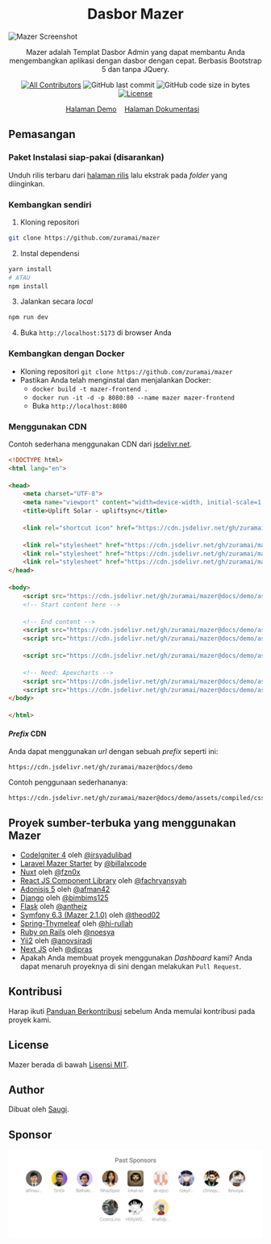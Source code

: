 <h1 align="center">Dasbor Mazer</h1>

![Mazer Screenshot](https://user-images.githubusercontent.com/45036724/167523601-9d20fb17-1989-488f-b619-cb53c0db8898.png)

<p align="center">Mazer adalah Templat Dasbor Admin yang dapat membantu Anda mengembangkan aplikasi dengan dasbor dengan cepat. Berbasis Bootstrap 5 dan tanpa JQuery.
</p>
<div align="center">

[![All Contributors](https://img.shields.io/github/contributors/zuramai/mazer)](https://github.com/zuramai/mazer/graphs/contributors)
![GitHub last commit](https://img.shields.io/github/last-commit/zuramai/mazer.svg)
![GitHub code size in bytes](https://img.shields.io/github/languages/code-size/zuramai/mazer)
[![License](https://img.shields.io/github/license/zuramai/mazer.svg)](LICENSE)

</div>

<p align="center">
	<a href="http://zuramai.github.io/mazer/demo">Halaman Demo</a>&nbsp;&nbsp;&nbsp;
	<a href="http://zuramai.github.io/mazer/docs">Halaman Dokumentasi</a>&nbsp;&nbsp;&nbsp;
</p>

## Pemasangan

### Paket Instalasi siap-pakai (disarankan)

Unduh rilis terbaru dari [halaman rilis](https://github.com/zuramai/mazer/releases "halaman rilis") lalu ekstrak pada *folder* yang diinginkan.

### Kembangkan sendiri


1. Kloning repositori
```sh
git clone https://github.com/zuramai/mazer
```

2. Instal dependensi
```sh
yarn install
# ATAU
npm install
```

3. Jalankan secara *local*
```sh
npm run dev
```

4. Buka `http://localhost:5173` di browser Anda

### Kembangkan dengan Docker

- Kloning repositori `git clone https://github.com/zuramai/mazer`
- Pastikan Anda telah menginstal dan menjalankan Docker:
    - `docker build -t mazer-frontend .`
    - `docker run -it -d -p 8080:80 --name mazer mazer-frontend`
    - Buka `http://localhost:8080`

### Menggunakan CDN
Contoh sederhana menggunakan CDN dari [jsdelivr.net](https://www.jsdelivr.com/).

```html
<!DOCTYPE html>
<html lang="en">

<head>
    <meta charset="UTF-8">
    <meta name="viewport" content="width=device-width, initial-scale=1.0">
    <title>Uplift Solar - upliftsync</title>

    <link rel="shortcut icon" href="https://cdn.jsdelivr.net/gh/zuramai/mazer@docs/demo/assets/compiled/svg/favicon.svg" type="image/x-icon">

    <link rel="stylesheet" href="https://cdn.jsdelivr.net/gh/zuramai/mazer@docs/demo/assets/compiled/css/app.css">
    <link rel="stylesheet" href="https://cdn.jsdelivr.net/gh/zuramai/mazer@docs/demo/assets/compiled/css/app-dark.css">
    <link rel="stylesheet" href="https://cdn.jsdelivr.net/gh/zuramai/mazer@docs/demo/assets/compiled/css/iconly.css">
</head>

<body>
    <script src="https://cdn.jsdelivr.net/gh/zuramai/mazer@docs/demo/assets/static/js/initTheme.js"></script>
    <!-- Start content here -->

    <!-- End content -->
    <script src="https://cdn.jsdelivr.net/gh/zuramai/mazer@docs/demo/assets/static/js/components/dark.js"></script>
    <script src="https://cdn.jsdelivr.net/gh/zuramai/mazer@docs/demo/assets/extensions/perfect-scrollbar/perfect-scrollbar.min.js"></script>

    <script src="https://cdn.jsdelivr.net/gh/zuramai/mazer@docs/demo/assets/compiled/js/app.js"></script>

    <!-- Need: Apexcharts -->
    <script src="https://cdn.jsdelivr.net/gh/zuramai/mazer@docs/demo/assets/extensions/apexcharts/apexcharts.min.js"></script>
    <script src="https://cdn.jsdelivr.net/gh/zuramai/mazer@docs/demo/assets/static/js/pages/dashboard.js"></script>
</body>

</html>
```

#### *Prefix* CDN

Anda dapat menggunakan *url* dengan sebuah *prefix* seperti ini:
```
https://cdn.jsdelivr.net/gh/zuramai/mazer@docs/demo
```

Contoh penggunaan sederhananya:
```
https://cdn.jsdelivr.net/gh/zuramai/mazer@docs/demo/assets/compiled/css/app.css
```

## Proyek sumber-terbuka yang menggunakan **Mazer**

- [CodeIgniter 4](https://github.com/irsyadulibad/mazer-codeigniter) oleh [@irsyadulibad](https://github.com/irsyadulibad)
- [Laravel Mazer Starter](https://github.com/billalxcode/laravel-mazer-starter) by [@billalxcode](https://github.com/billalxcode)
- [Nuxt](https://github.com/fzn0x/mazer-nuxt) oleh [@fzn0x](https://github.com/fzn0x)
- [React JS Component Library](https://github.com/fachryansyah/react-mazer-ui) oleh [@fachryansyah](https://github.com/fachryansyah/)
- [Adonisjs 5](https://github.com/afman42/mazer-adonisjs) oleh [@afman42](https://github.com/afman42/)
- [Django](https://github.com/bimbims125/mazer-django) oleh [@bimbims125](https://github.com/bimbims125/)
- [Flask](https://github.com/antheiz/mazer-flask) oleh [@antheiz](https://github.com/antheiz/)
- [Symfony 6.3 (Mazer 2.1.0)](https://github.com/TheoD02/mazer-symfony-6.3/tree/mazer-2.1.0) oleh [@theod02](ttps://github.com/TheoD02)
- [Spring-Thymeleaf](https://github.com/deyhay-enterprise/spring-project-mazer-template) oleh [@hi-rullah](https://github.com/hi-rullah)
- [Ruby on Rails](https://github.com/noesya/mazer-rails) oleh [@noesya](https://github.com/noesya)
- [Yii2](https://github.com/anovsiradj/yii2-theme-mazer) oleh [@anovsiradj](https://github.com/anovsiradj)
- [Next JS](https://github.com/dipras/next-mazer) oleh [@dipras](https://github.com/dipras)
- Apakah Anda membuat proyek menggunakan *Dashboard* kami? Anda dapat menaruh proyeknya di sini dengan melakukan `Pull Request`.

## Kontribusi

Harap ikuti [Panduan Berkontribusi](./CONTRIBUTING_ID.md) sebelum Anda memulai kontribusi pada proyek kami.

## License

Mazer berada di bawah [Lisensi MIT](./LICENSE).

## Author

Dibuat oleh <a href="https://saugi.me">Saugi</a>.

## Sponsor

![zuramai's sponsors](https://raw.githubusercontent.com/zuramai/static/main/sponsors.svg)
